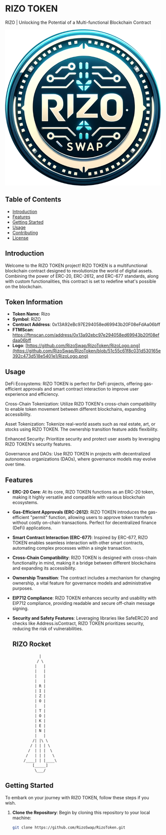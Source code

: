 # RIZO TOKEN

RIZO | Unlocking the Potential of a Multi-functional Blockchain Contract

![RIZO TOKEN](RizoLogo.png)

## Table of Contents

- [Introduction](#introduction)
- [Features](#features)
- [Getting Started](#getting-started)
- [Usage](#usage)
- [Contributing](#contributing)
- [License](#license)

## Introduction

Welcome to the RIZO TOKEN project! RIZO TOKEN is a multifunctional blockchain contract designed to revolutionize the world of digital assets. Combining the power of ERC-20, ERC-2612, and ERC-677 standards, along with custom functionalities, this contract is set to redefine what's possible on the blockchain.

## Token Information

- **Token Name**: Rizo
- **Symbol**: RIZO
- **Contract Address**: 0x13A92eBc97E294058ed69943b20F08eFdAa06bff
- **FTMScan**: https://ftmscan.com/address/0x13a92ebc97e294058ed69943b20f08efdaa06bff
- **Logo**: [https://github.com/RizoSwap/RizoToken/RizoLogo.png](https://github.com/RizoSwap/RizoToken/blob/51c55c61f8c031d530165e392c473d518e5401e1/RizoLogo.png)

## Usage
DeFi Ecosystems: RIZO TOKEN is perfect for DeFi projects, offering gas-efficient approvals and smart contract interaction to improve user experience and efficiency.

Cross-Chain Tokenization: Utilize RIZO TOKEN's cross-chain compatibility to enable token movement between different blockchains, expanding accessibility.

Asset Tokenization: Tokenize real-world assets such as real estate, art, or stocks using RIZO TOKEN. The ownership transition feature adds flexibility.

Enhanced Security: Prioritize security and protect user assets by leveraging RIZO TOKEN's security features.

Governance and DAOs: Use RIZO TOKEN in projects with decentralized autonomous organizations (DAOs), where governance models may evolve over time.

## Features

- **ERC-20 Core**: At its core, RIZO TOKEN functions as an ERC-20 token, making it highly versatile and compatible with various blockchain ecosystems.

- **Gas-Efficient Approvals (ERC-2612)**: RIZO TOKEN introduces the gas-efficient "permit" function, allowing users to approve token transfers without costly on-chain transactions. Perfect for decentralized finance (DeFi) applications.

- **Smart Contract Interaction (ERC-677)**: Inspired by ERC-677, RIZO TOKEN enables seamless interaction with other smart contracts, automating complex processes within a single transaction.

- **Cross-Chain Compatibility**: RIZO TOKEN is designed with cross-chain functionality in mind, making it a bridge between different blockchains and expanding its accessibility.

- **Ownership Transition**: The contract includes a mechanism for changing ownership, a vital feature for governance models and administrative purposes.

- **EIP712 Compliance**: RIZO TOKEN enhances security and usability with EIP712 compliance, providing readable and secure off-chain message signing.

- **Security and Safety Features**: Leveraging libraries like SafeERC20 and checks like Address.isContract, RIZO TOKEN prioritizes security, reducing the risk of vulnerabilities.

  ## RIZO Rocket


                  
                  |
                 / \
                |   |
                |   |
                |   |
                |   |
                | R |
                | I |
                | Z |
                | O |
                |   |
                | T |
                | O |
                | K |
                | E |
                | N |
                |   |
               /| |\ \
              / | | | \
             /  | | |  \
            /   | | |   \
           /____| | |____\
               [_____]
                \___/


## Getting Started

To embark on your journey with RIZO TOKEN, follow these steps if you wish.

1. **Clone the Repository**: Begin by cloning this repository to your local machine:

   ```bash
   git clone https://github.com/RizoSwap/RizoToken.git
